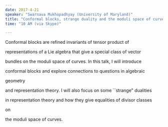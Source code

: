 ```yaml
---
date: 2017-4-21
speaker: "Swarnava Mukhopadhyay (University of Maryland)"
title: "Conformal blocks, strange duality and the moduli space of curves."
time: "10 AM (via Skype)" 

---
```

Conformal blocks are refined invariants of tensor product of

representations of a Lie algebra that give a special class of vector

bundles on the moduli space of curves. In this talk, I will introduce

conformal blocks and explore connections to questions in algebraic

geometry

and representation theory. I will also focus on some ``strange" dualities

in representation theory and how they give equalities of divisor classes

on

the moduli space of curves.
